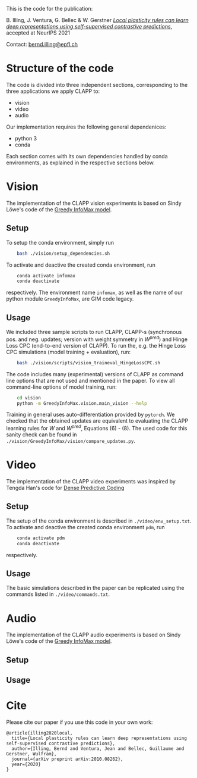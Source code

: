 
<!-- REPLACE WITH REAL DOI [![DOI](https://zenodo.org/badge/188856619.svg)](https://zenodo.org/badge/latestdoi/188856619) -->

This is the code for the publication:

B. Illing, J. Ventura, G. Bellec & W. Gerstner
[*Local plasticity rules can learn deep representations using self-supervised contrastive predictions*](https://arxiv.org/abs/2010.08262), accepted at NeurIPS 2021

Contact:
[bernd.illing@epfl.ch](mailto:bernd.illing@epfl.ch)

# Structure of the code

The code is divided into three independent sections, corresponding to the three applications we apply CLAPP to:

* vision
* video
* audio

Our implementation requires the following general dependenices:

* python 3
* conda

Each section comes with its own dependencies handled by conda environments, as explained in the respective sections below.

# Vision

The implementation of the CLAPP vision experiments is based on Sindy Löwe's code of the [Greedy InfoMax model](https://github.com/loeweX/Greedy_InfoMax).

## Setup

To setup the conda environment, simply run

```bash
    bash ./vision/setup_dependencies.sh
```

To activate and deactive the created conda environment, run

```bash
    conda activate infomax
    conda deactivate
```

respectively. The environment name `infomax`, as well as the name of our python module `GreedyInfoMax`, are GIM code legacy. 

## Usage

We included three sample scripts to run CLAPP, CLAPP-s (synchronous pos. and neg. updates; version with weight symmetry in $W^{pred}$) and Hinge Loss CPC (end-to-end version of CLAPP). To run the, e.g. the Hinge Loss CPC simulations (model training + evaluation), run:

```bash
    bash ./vision/scripts/vision_traineval_HingeLossCPC.sh
```

The code includes many (experimental) versions of CLAPP as command line options that are not used and mentioned in the paper. To view all command-line options of model training, run:

```bash
    cd vision
    python -m GreedyInfoMax.vision.main_vision --help
```

Training in general uses auto-differentiation provided by `pytorch`. We checked that the obtained updates are equivalent to evaluating the CLAPP learning rules for $W$ and $W^{pred}$, Equations (6) - (8). The used code for this sanity check can be found in `./vision/GreedyInfoMax/vision/compare_updates.py`.


# Video

The implementation of the CLAPP video experiments was inspired by Tengda Han's code for [Dense Predictive Coding](https://github.com/TengdaHan/DPC)

## Setup

The setup of the conda environment is described in `./video/env_setup.txt`. To activate and deactive the created conda environment `pdm`, run

```bash
    conda activate pdm
    conda deactivate
```

respectively.

## Usage

The basic simulations described in the paper can be replicated using the commands listed in `./video/commands.txt`.


# Audio

The implementation of the CLAPP audio experiments is based on Sindy Löwe's code of the [Greedy InfoMax model](https://github.com/loeweX/Greedy_InfoMax).
<!-- GUILLAUME: Your instructions go here -->

## Setup

## Usage

# Cite

Please cite our paper if you use this code in your own work:

```
@article{illing2020local,
  title={Local plasticity rules can learn deep representations using self-supervised contrastive predictions},
  author={Illing, Bernd and Ventura, Jean and Bellec, Guillaume and Gerstner, Wulfram},
  journal={arXiv preprint arXiv:2010.08262},
  year={2020}
}
```
